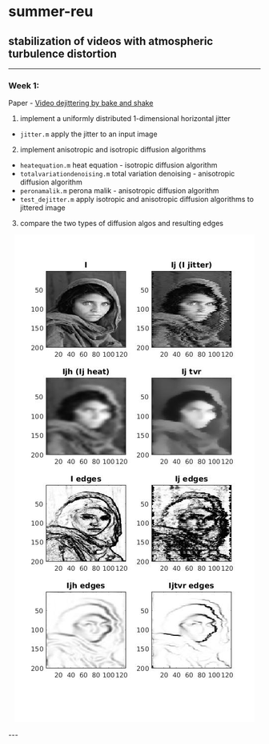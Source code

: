 # summer-reu
## stabilization of videos with atmospheric turbulence distortion
---
### Week 1:
Paper - [Video dejittering by bake and shake](http://dl.acm.org/citation.cfm?id=1709255)
1. implement a uniformly distributed 1-dimensional horizontal jitter
  - `jitter.m` apply the jitter to an input image
2. implement anisotropic and isotropic diffusion algorithms
  - `heatequation.m` heat equation - isotropic diffusion algorithm
  - `totalvariationdenoising.m` total variation denoising - anisotropic diffusion algorithm
  - `peronamalik.m` perona malik - anisotropic diffusion algorithm
  - `test_dejitter.m` apply isotropic and anisotropic diffusion algorithms to jittered image
3. compare the two types of diffusion algos and resulting edges
<p align="center">
<img src="https://raw.githubusercontent.com/sayemmh/summer-reu/master/week1/report/three.jpg">
</p>
---

